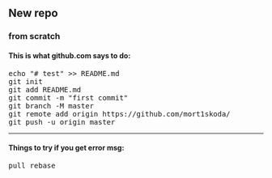 ## New repo
### from scratch
#### This is what github.com says to do:

<pre>
echo "# test" >> README.md
git init
git add README.md
git commit -m "first commit"
git branch -M master
git remote add origin https://github.com/mort1skoda/<repo-name.git>
git push -u origin master
</pre>

---

#### Things to try if you get error msg:
<pre>
pull rebase



</pre>

